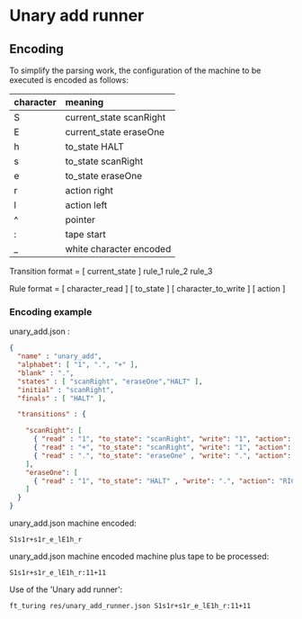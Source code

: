 # Unary add runner

## Encoding

To simplify the parsing work, the configuration of the machine to be executed is encoded as follows:

| character | meaning                 |
|:----------|:------------------------|
| S         | current_state scanRight |
| E         | current_state eraseOne  |
| h         | to_state HALT           |
| s         | to_state scanRight      |
| e         | to_state eraseOne       |
| r         | action right            |
| l         | action left             |
| ^         | pointer                 |
| :         | tape start              |
| _         | white character encoded |

Transition format = [ current_state ]   rule_1 rule_2 rule_3

Rule format = [ character_read ] [ to_state ] [ character_to_write ] [ action ]

### Encoding example

unary_add.json :

```json
{
  "name" : "unary_add",
  "alphabet": [ "1", ".", "+" ],
  "blank" : ".",
  "states" : [ "scanRight", "eraseOne","HALT" ],
  "initial" : "scanRight",
  "finals" : [ "HALT" ],

  "transitions" : {

    "scanRight": [
      { "read" : "1", "to_state": "scanRight", "write": "1", "action": "RIGHT"},
      { "read" : "+", "to_state": "scanRight", "write": "1", "action": "RIGHT"},
      { "read" : ".", "to_state": "eraseOne" , "write": ".", "action": "LEFT" }
    ],
    "eraseOne": [
      { "read" : "1", "to_state": "HALT" , "write": ".", "action": "RIGHT"}
    ]
  }
}

```

unary_add.json machine encoded:

```
S1s1r+s1r_e_lE1h_r
```

unary_add.json machine encoded machine plus tape to be processed:

```
S1s1r+s1r_e_lE1h_r:11+11
```

Use of the 'Unary add runner':

```
ft_turing res/unary_add_runner.json S1s1r+s1r_e_lE1h_r:11+11
```
